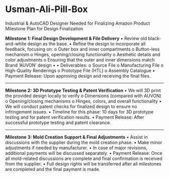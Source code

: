# Usman-Ali-Pill-Box
Industrial &amp; AutoCAD Designer Needed for Finalizing Amazon Product
Milestone Plan for Design Finalization

**Milestone 1: Final Design Development & File Delivery** 
• Review old black-and-white design as the base.
• Refine the design to incorporate all feedback, focusing on:
o Outer box and inner compartments
o Button-less mechanism
o Hinges, opening/closing functionality
o Aesthetic details and color adjustments
o Ensuring that the outer and inner dimensions match Brand ‘AUVON’ design
• • Deliverables:
o Source File
o Manufacturing File
o High-Quality Renderings
o Prototype File (HTL)
o Assembly Catalogue
• Payment Release: Upon approving design and receiving the final files.
________________________________________
**Milestone 2: 3D Prototype Testing & Patent Verification** 
• We will 3D print the provided design locally to verify
o Dimensions (compared with AUVON)
o Opening/closing mechanisms
o Hinges, colors, and overall functionality
• We will conduct patent checks for finalized design to ensure no infringement issues.
• Timeline for this phase: 10 days for 3D prototype testing and for patent verification results.
• Payment Release: After successful prototype testing and patent clearance.
________________________________________
**Milestone 3: Mold Creation Support & Final Adjustments** 
• Assist in discussions with the supplier during the mold creation phase.
• Make minor adjustments if needed by manufacturer.
• In case of major revisions, additional payments will be discussed separately.
• Payment Release: Once all mold-related discussions are complete and final confirmation is received from the supplier.
• Full design rights will be transferred after all milestones are completed and the final payment is made.

